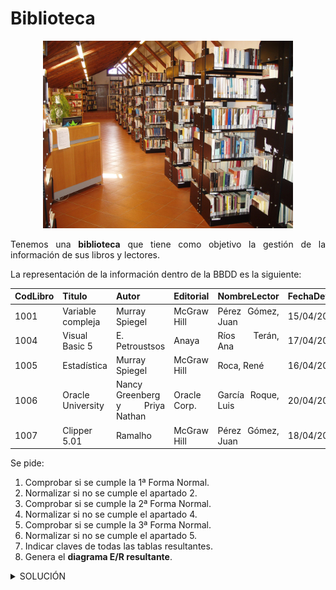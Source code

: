 <div align="justify">

# Biblioteca

<div align="center">
<img src="img/biblioteca.png" width="400px"/>
</div>

Tenemos una __biblioteca__ que tiene como objetivo la gestión de la información de sus libros y lectores.

La representación de la información dentro de la BBDD es la siguiente:


| CodLibro | Titulo| Autor |Editorial | NombreLector| FechaDev | 
|-----|-----|-----|-----|-----|-----| 
| 1001 | Variable compleja  |  Murray Spiegel  | McGraw Hill |Pérez Gómez, Juan |15/04/2022 |
|1004 | Visual Basic 5 | E. Petroustsos | Anaya | Ríos Terán, Ana | 17/04/2022  | 
| 1005 | Estadística | Murray Spiegel | McGraw Hill | Roca, René | 16/04/2022  | 
| 1006  | Oracle University | Nancy Greenberg y Priya Nathan | Oracle Corp. | García Roque, Luis | 20/04/2022 | 
| 1007 | Clipper 5.01 | Ramalho | McGraw Hill | Pérez Gómez, Juan | 18/04/2022 |

Se pide:

1. Comprobar si se cumple la 1ª Forma Normal.
2. Normalizar si no se cumple el apartado 2.
3. Comprobar si se cumple la 2ª Forma Normal.
4. Normalizar si no se cumple el apartado 4.
5. Comprobar si se cumple la 3ª Forma Normal.
6. Normalizar si no se cumple el apartado 5.
7. Indicar claves de todas las tablas resultantes.
9. Genera el __diagrama E/R resultante__.

<details>
      <summary>SOLUCIÓN</summary>
  </br>
    
    > Nota: Hemos de tener en cuenta las definición de las tres formas normales:
 1. Una tabla está en _1FN si y sólo si_ ___cada atributo es atómico___.
 2. Una tabla esta en _2FN si y sólo si está en 1FN y_ ___todos los atributos tienen dependencia funcional completa de la Clave Principal___.
 3.  Una tabla esta en _3FN si y sólo si está en 2FN_ y ___no existen dependencias transitivas___.

Dicho esto, vamos a contestar a cada una de las preguntas:
 1. Comprobar si se cumple la 1ª Forma Normal.
  __No cumple__, ya que los valores no son atómicos. El campo __autor__ tiene el una uno a más autores en una misma __tupla/fila__. _Es decir, autor es un valor multivaluado_ __(Nancy Greenberg y Priya Nathan)__.

 2. Normalizar si no se cumple el apartado 1.

| CodLibro | Titulo| Autor |Editorial | NombreLector| FechaDev | 
|-----|-----|-----|-----|-----|-----| 
| 1001 | Variable compleja  |  Murray Spiegel  | McGraw Hill |Pérez Gómez, Juan |15/04/2022 |
|1004 | Visual Basic 5 | E. Petroustsos | Anaya | Ríos Terán, Ana | 17/04/2022  | 
| 1005 | Estadística | Murray Spiegel | McGraw Hill | Roca, René | 16/04/2022  | 
| 1006  | Oracle University | Priya Nathan | Oracle Corp. | García Roque, Luis | 20/04/2022 |
| 1006  | Oracle University | Nancy Greenberg  | Oracle Corp. | García Roque, Luis | 20/04/2022 |  
| 1007 | Clipper 5.01 | Ramalho | McGraw Hill | Pérez Gómez, Juan | 18/04/2022 |

Como podemos observar existe ___redundancia en la base de datos___, y sigue sin cumplir la __1FN__, ya que no todos los valores son atómicos. Por ejemplo, observa el valor __NombreLector__, _¿es atómico?_, la respuesta es que no, con lo cual hemos de transformarlo, un elemplo será _(Ríos Terán, Ana)_.

| CodLibro | Titulo| Autor |Editorial | Apellido1Lector | Apellido2Lector | NombreLector | FechaDev | 
|-----|-----|-----|-----|-----|-----|-----|-----|  
| 1001 | Variable compleja  |  Murray Spiegel  | McGraw Hill | Pérez  |Gómez | Juan | 15/04/2022 |
|1004 | Visual Basic 5 | E. Petroustsos | Anaya | Ríos | Terán |Ana | 17/04/2022  | 
| 1005 | Estadística | Murray Spiegel | McGraw Hill | Roca | | René | 16/04/2022  | 
| 1006  | Oracle University | Priya Nathan | Oracle Corp. | García | Roque | Luis | 20/04/2022 |
| 1006  | Oracle University | Nancy Greenberg  | Oracle Corp. | García | Roque | Luis | 20/04/2022 |  
| 1007 | Clipper 5.01 | Ramalho | McGraw Hill | Pérez | Gómez | Juan | 18/04/2022 |

_Como podemos observar, existe reduncia en la información_. Yo siempre soy de la opinión de sacar de la tabla los valores que son multievaluados, en este caso como podemos observar el __Autor__.

| Autor |
|-----| 
|  Murray Spiegel | 
| E. Petroustsos |
| Murray Spiegel |
| Priya Nathan |
| Nancy Greenberg  |
| Ramalho |

| Autor |
|-----| 
|  Murray Spiegel | 
| E. Petroustsos |
| Murray Spiegel |
| Priya Nathan |
| Nancy Greenberg  |
| Ramalho |

Transformando esta tabla quedará de la siguiente manera:

| __Autor__ |  
| Identificador __(PK)__ | Nombre | Apellido |
|-----|-----|-----|  
| 001 | Murray | Spiegel | 
| 002 | E. | Petroustsos |
| 003 | Murray | Spiegel |
| 004 | Priya | Nathan |
| 005 | Nancy | Greenberg  |
| 006 | Ramalho |

Como podemos observar, la tabla cumple la __1FN__ y hemos incorporado una __clave primaria (PK)__, identificador, dado que __NO__ existía ninguna columna que fuera _clave candidata_.

| CodLibro | Titulo| Editorial | Apellido1Lector | Apellido2Lector | NombreLector | FechaDev | 
|-----|-----|-----|-----|-----|-----|-----| 
| 1001 | Variable compleja  | McGraw Hill | Pérez  |Gómez | Juan | 15/04/2022 |
| 1004 | Visual Basic 5 | Anaya | Ríos | Terán |Ana | 17/04/2022  | 
| 1005 | Estadística | McGraw Hill | Roca | | René | 16/04/2022  | 
| 1006 | Oracle University | Oracle Corp. | García | Roque | Luis | 20/04/2022 |
| 1006 | Oracle University | Oracle Corp. | García | Roque | Luis | 20/04/2022 |  
| 1007 | Clipper 5.01 | Ramalho | Pérez | Gómez | Juan | 18/04/2022 |

3. Comprobar si se cumple la 2ª Forma Normal.

La __Segunda Forma Normal (2NF)__ pide que no existan dependencias parciales o dicho de otra manera, todos los atributos no clave deben depender por completo de la clave primaria. Actualmente en nuestra tabla tenemos varias dependencias parciales si consideramos como atributo clave el código del libro.

4. Normalizar si no se cumple el apartado 4.
   
Por ejemplo, el _título es completamente identificado por el código del libro_, pero __el lector en realidad no tiene dependencia de este código__, por tanto estos datos deben ser trasladados a otra tabla.

| Identificador | Apellido1 | Apellido2| Nombre |
|-----|-----|-----|-----|  
| 001 | Pérez  |Gómez | Juan | 
| 002 | Anaya | Ríos | Terán |Ana |
| 003 | Roca | | René | 
| 004 | García | Roque | Luis |
| 005 | García | Roque | Luis |
| 006 | Pérez| Gómez | Juan | 
    
_Como vemos la fila_ __004, y 005__, _se encuentran repetidas, con lo cual se elimina, quedando_:

__Lector__

| __Identificador (PK)__ | Apellido1 | Apellido2| Nombre |
|-----|-----|-----|-----|  
| 001 | Pérez  |Gómez | Juan | 
| 002 | Anaya | Ríos | Terán |Ana |
| 003 | Roca | | René | 
| 004 | García | Roque | Luis |
| 005 | Pérez| Gómez | Juan | 

Además se ha incluido la clave primaria __identificador__ dado que no existía ninguna columna que pudiera ser candidata a clave.

La tabla Libro quedará ahora:

__Libro__

| Codigo | Titulo| Editorial  | FechaDev | 
|-----|-----|-----|-----|
| 1001 | Variable compleja | McGraw Hill | 15/04/2022 |
| 1002 | Visual Basic 5 | Anaya | 17/04/2022  | 
| 1003 | Estadística | McGraw Hill | 16/04/2022  | 
| 1004  | Oracle University | Oracle Corp. | 20/04/2022 |
| 1005 | Clipper 5.01 | Ramalho | 18/04/2022 |

 5. Comprobar si se cumple la 3ª Forma Normal.
    La tabla esta en __2FN__, y además no existe transitividad entre las columnas de cada una de las tablas. __Cumple la 3FN__.
 6. Normalizar si no se cumple el apartado 5.
    No es necesario realizar este paso.
 7. Indicar claves de todas las tablas resultantes.
 9. Genera el __diagrama E/R resultante__.
Realizando el __diagrama E/R__, nos daremos cuenta que necesitamos crear nuevas tablas para evitar la perdida de información. Esta información estará en las relaciones y la cardinalidad de estas.
- Un __autor__ _publica_ __libro__. Esta relación será __N:M__, dado que un autor publicas __más de un__ libro, y como hemos visto __un libro__, puede ser publicado por __más de un autor__.
- Un __libro__ _es leido_ por __lector__. Esta relación también será __N:M__, dado que un libro puede ser leido por más de un lector, y este leer más de un libro. Además esta relación contendrá la __fecha de devolución__.



   <div align="center">
        <img src="img/biblioteca-solucion.png" />
    </div>  


Como podemos observar, se generan 5 tablas con sus respectivas claves.

 > NOTA: __La 2FN dependerá en gran medida de lo que haga en la 1FN__.
 __Una solución aun más optima de cara al mantenimiento futuro, sería sacar editorial, y tener una relación edita, con una cardinalidad 1:N__. 

</details>


</div>
